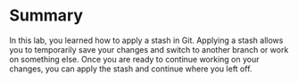 # Summary

In this lab, you learned how to apply a stash in Git. Applying a stash allows you to temporarily save your changes and switch to another branch or work on something else. Once you are ready to continue working on your changes, you can apply the stash and continue where you left off.
